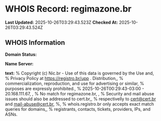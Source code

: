 # WHOIS Record: regimazone.br

**Last Updated:** 2025-10-26T03:29:43.523Z
**Checked At:** 2025-10-26T03:29:43.524Z

## WHOIS Information

**Domain Status:** 

**Name Server:** 

**text:** % Copyright (c) Nic.br - Use of this data is governed by the Use and, % Privacy Policy at https://registro.br/upp . Distribution,, % commercialization, reproduction, and use for advertising or similar, % purposes are expressly prohibited., % 2025-10-26T00:29:43-03:00 - 20.168.111.67, , % No match for regimazone.br, , % Security and mail abuse issues should also be addressed to cert.br,, % respectivelly to cert@cert.br and mail-abuse@cert.br, %, % whois.registro.br only accepts exact match queries for domains,, % registrants, contacts, tickets, providers, IPs, and ASNs.


